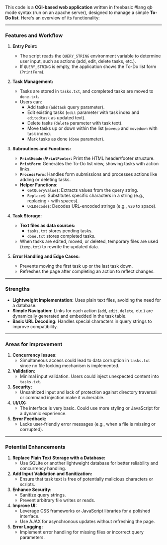 This code is a **CGI-based web application** written in freebasic #lang qb mode syntax (run on an apache server), designed to manage a simple **To-Do list**. Here's an overview of its functionality:

---

### **Features and Workflow**
1. **Entry Point:**
   - The script reads the `QUERY_STRING` environment variable to determine user input, such as actions (add, edit, delete tasks, etc.).
   - If `QUERY_STRING` is empty, the application shows the To-Do list form (`PrintForm`).

2. **Task Management:**
   - Tasks are stored in `tasks.txt`, and completed tasks are moved to `done.txt`.
   - Users can:
     - Add tasks (`addtask` query parameter).
     - Edit existing tasks (`edit` parameter with task index and `editedtask` as updated text).
     - Delete tasks (`delete` parameter with task text).
     - Move tasks up or down within the list (`moveup` and `movedown` with task index).
     - Mark tasks as done (`done` parameter).

3. **Subroutines and Functions:**
   - **`PrintHeader`/`PrintFooter`:** Print the HTML header/footer structure.
   - **`PrintForm`:** Generates the To-Do list view, showing tasks with action links.
   - **`ProcessForm`:** Handles form submissions and processes actions like adding or deleting tasks.
   - **Helper Functions:**
     - `GetQueryValue$`: Extracts values from the query string.
     - `Replace$`: Substitutes specific characters in a string (e.g., replacing `+` with spaces).
     - `URLDecode$`: Decodes URL-encoded strings (e.g., `%20` to space).

4. **Task Storage:**
   - **Text files as data sources:**
     - `tasks.txt` stores pending tasks.
     - `done.txt` stores completed tasks.
   - When tasks are edited, moved, or deleted, temporary files are used (`temp.txt`) to rewrite the updated data.

5. **Error Handling and Edge Cases:**
   - Prevents moving the first task up or the last task down.
   - Refreshes the page after completing an action to reflect changes.

---

### **Strengths**
- **Lightweight Implementation:** Uses plain text files, avoiding the need for a database.
- **Simple Navigation:** Links for each action (`add`, `edit`, `delete`, etc.) are dynamically generated and embedded in the task table.
- **Basic URL Decoding:** Handles special characters in query strings to improve compatibility.

---

### **Areas for Improvement**
1. **Concurrency Issues:**
   - Simultaneous access could lead to data corruption in `tasks.txt` since no file locking mechanism is implemented.
2. **Validation:**
   - Minimal input validation. Users could inject unexpected content into `tasks.txt`.
3. **Security:**
   - Unsanitized input and lack of protection against directory traversal or command injection make it vulnerable.
4. **UI/UX:**
   - The interface is very basic. Could use more styling or JavaScript for a dynamic experience.
5. **Error Feedback:**
   - Lacks user-friendly error messages (e.g., when a file is missing or corrupted).

---

### **Potential Enhancements**
1. **Replace Plain Text Storage with a Database:**
   - Use SQLite or another lightweight database for better reliability and concurrency handling.
2. **Add Input Validation and Sanitization:**
   - Ensure that task text is free of potentially malicious characters or scripts.
3. **Enhance Security:**
   - Sanitize query strings.
   - Prevent arbitrary file writes or reads.
4. **Improve UI:**
   - Leverage CSS frameworks or JavaScript libraries for a polished interface.
   - Use AJAX for asynchronous updates without refreshing the page.
5. **Error Logging:**
   - Implement error handling for missing files or incorrect query parameters.
   
